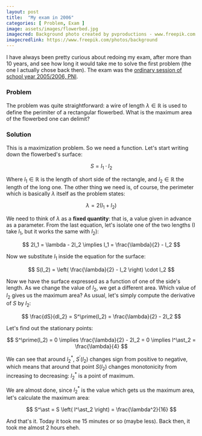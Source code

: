 ```yaml
---
layout: post
title:  "My exam in 2006"
categories: [ Problem, Exam ]
image: assets/images/flowerbed.jpg
imagecred: Background photo created by pvproductions - www.freepik.com
imagecredlink: https://www.freepik.com/photos/background
---
```

I have always been pretty curious about redoing my exam, after more than 10 years, and see how long it would take me to solve the first problem (the one I actually chose back then). The exam was the [ordinary session of school year 2005/2006, PNI][exam-pdf].

### Problem
The problem was quite straightforward: a wire of length $\lambda \in \mathbb{R}$ is used to define the perimiter of a rectangular flowerbed. What is the maximum area of the flowerbed one can delimit?

### Solution
This is a maximization problem. So we need a function. Let's start writing down the flowerbed's surface:

$$
S = l_1 \cdot l_2
$$

Where $l_1 \in \mathbb{R}$ is the length of short side of the rectangle, and $l_2 \in \mathbb{R}$ the length of the long one. The other thing we need is, of course, the perimeter which is basically $\lambda$ itself as the problem states:

$$
\lambda = 2(l_1 + l_2)
$$

We need to think of $\lambda$ as a **fixed quantity**: that is, a value given in advance as a parameter. From the last equation, let's isolate one of the two lengths (I take $l_1$, but it works the same with $l_2$):

$$
2l_1 = \lambda - 2l_2 \implies l_1 = \frac{\lambda}{2} - l_2
$$

Now we substitute $l_1$ inside the equation for the surface:

$$
S(l_2) = \left( \frac{\lambda}{2} - l_2 \right) \cdot l_2
$$

Now we have the surface expressed as a function of one of the side's length. As we change the value of $l_2$, we get a different area. Which value of $l_2$ gives us the maximum area? As usual, let's simply compute the derivative of $S$ by $l_2$:

$$
\frac{dS}{dl_2} = S^\prime(l_2) = \frac{\lambda}{2} - 2l_2
$$

Let's find out the stationary points:

$$
S^\prime(l_2) = 0 \implies \frac{\lambda}{2} - 2l_2 = 0 \implies l^\ast_2 = \frac{\lambda}{4}
$$

We can see that around $l^\ast_2$, $S^\prime(l_2)$ changes sign from positive to negative, which means that around that point $S(l_2)$ changes monotonicity from increasing to decreasing: $l^\ast_2$ is a point of maximum.

We are almost done, since $l^\ast_2$ is the value which gets us the maximum area, let's calculate the maximum area:

$$
S^\ast = S \left( l^\ast_2 \right) = \frac{\lambda^2}{16}
$$

And that's it. Today it took me 15 minutes or so (maybe less). Back then, it took me almost 2 hours eheh.

[exam-pdf]: https://www.istruzione.it/esame_di_stato/Secondo_Ciclo/tracce_prove_scritte/2006/Y557.pdf
